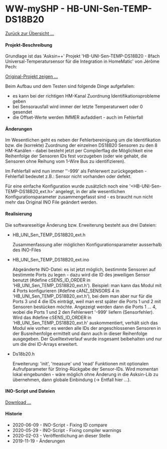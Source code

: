 # WW-mySHP - HB-UNI-Sen-TEMP-DS18B20

[Zurück zur Übersicht ...](../README.md)

#### Projekt-Beschreibung

 Grundlage ist das 'Asksin++' Projekt 'HB-UNI-Sen-TEMP-DS18B20 - 8fach Universal-Temperatursensor für die Integration in HomeMatic' von Jérôme Pech:

[Original-Projekt zeigen ...](https://github.com/jp112sdl/HB-UNI-Sen-TEMP-DS18B20)

Beim Aufbau und dem Testen sind folgende Dinge aufgefallen:
- es kann bei der richtigen HM-Kanal Zuordnung  Identifikationsprobleme geben
- bei Sensorausfall wird immer der letzte Temperaturwert oder 0 gesendet
- die Offset-Werte werden IMMER aufaddiert - auch im Fehlerfall

#### Änderungen
Im Wesentlichen geht es neben der Fehlerbereinigung um die Identifikation bzw. die (korrekte) Zuordnung der einzelnen DS18B20 Sensoren zu den 8 HM-Kanälen - dabei besteht jetzt per Compilerflag die Möglichkeit eine Reihenfolge der Sensoren IDs fest vorzugeben (oder wie gehabt, die Sensoren ohne Reihung vom 1-Wire Bus zu identifizieren).

Im Fehlerfall wird nun immer ''-999' als Fehlerwert zurückgegeben - Fehlerfall bedeutet z.B.: Sensor nicht vorhanden oder defekt.

Für eine einfache Konfiguration wurde zusätzlich noch eine '<HB-UNI-Sen-TEMP-DS18B20_ext.h>' angelegt, in der alle wesentlichen Konfigurationsparameter zusammengefasst sind - es braucht nun nicht mehr das Original INO File geändert werden.

#### Realisierung
Die softwareseitige Änderung bzw. Erweiterung besteht aus drei Dateien:

- HB_UNI_Sen_TEMP_DS18B20_ext.h

  Zusammenfassung aller möglichen Konfigurationsparameter ausserhalb des INO-Files

- HB_UNI_Sen_TEMP_DS18B20_ext.ino

  Abgeänderte INO-Datei: es ist jetzt möglich, bestimmte Sensoren auf bestimmte Ports zu legen - dazu wird die ID des jeweiligen Sensor benutzt (#define cSENS_ID_ORDER in 'HB_UNI_Sen_TEMP_DS18B20_ext.h'). Beispiel: man kann das Modul mit 4 Ports konfigurieren (#define cANZ_SENSORS 4 in 'HB_UNI_Sen_TEMP_DS18B20_ext.h'), bei dem man aber nur für die Ports 3 und 4 die IDs einträgt, weil man erst später die Ports 1 und 2 mit Sensoren bestücken möchte. Angezeigt werden dann die Ports 1 ... 4, wobei die Ports 1 und 2 den Fehlerwert '-999' liefern (Sensorfehler). Wird das #define cSENS_ID_ORDER in 'HB_UNI_Sen_TEMP_DS18B20_ext.h' auskommentiert, verhält sich das Modul wie vorher: es werden alle IDs der angeschlossenen Sensoren in der Busreihenfolge ermittelt und dann auch in dieser Reihenfolge ausgegeben. Der Quelltextverlauf wurde insgesamt beibehalten und nur um die drei ID-Arrays erweitert.

- Ds18b20.h

  Erweiterung: 'init', 'measure' und 'read' Funktionen mit optionalen Aufrufparameter für String-Rückgabe der Sensor-IDs. Wird momentan lokal eingebunden - wäre möglich ohne Änderung in die Asksin-Lib zu übernehmen, dann globale Einbindung (-> Entfall hier ...).

#### INO-Script und Dateien
  [Download ...](./bin/HB_UNI_Sen_TEMP_DS18B20_ext_20200609.zip)

#### Historie
- 2020-06-09 - INO-Script - Fixing ID compare
- 2020-05-29 - INO-Script - Fixing compiler warnings
- 2020-02-03 - Veröffentlichung an dieser Stelle
- 2019-11-19 - Änderungen
